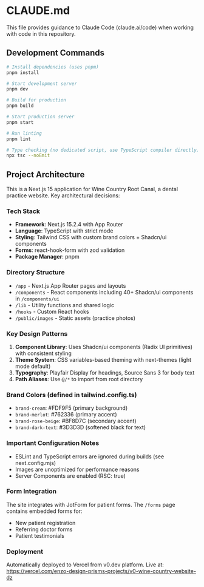 # CLAUDE.md

This file provides guidance to Claude Code (claude.ai/code) when working with code in this repository.

## Development Commands

```bash
# Install dependencies (uses pnpm)
pnpm install

# Start development server
pnpm dev

# Build for production
pnpm build

# Start production server
pnpm start

# Run linting
pnpm lint

# Type checking (no dedicated script, use TypeScript compiler directly)
npx tsc --noEmit
```

## Project Architecture

This is a Next.js 15 application for Wine Country Root Canal, a dental practice website. Key architectural decisions:

### Tech Stack
- **Framework**: Next.js 15.2.4 with App Router
- **Language**: TypeScript with strict mode
- **Styling**: Tailwind CSS with custom brand colors + Shadcn/ui components
- **Forms**: react-hook-form with zod validation
- **Package Manager**: pnpm

### Directory Structure
- `/app` - Next.js App Router pages and layouts
- `/components` - React components including 40+ Shadcn/ui components in `/components/ui`
- `/lib` - Utility functions and shared logic
- `/hooks` - Custom React hooks
- `/public/images` - Static assets (practice photos)

### Key Design Patterns
1. **Component Library**: Uses Shadcn/ui components (Radix UI primitives) with consistent styling
2. **Theme System**: CSS variables-based theming with next-themes (light mode default)
3. **Typography**: Playfair Display for headings, Source Sans 3 for body text
4. **Path Aliases**: Use `@/*` to import from root directory

### Brand Colors (defined in tailwind.config.ts)
- `brand-cream`: #FDF9F5 (primary background)
- `brand-merlot`: #762336 (primary accent)
- `brand-rose-beige`: #BF8D7C (secondary accent)
- `brand-dark-text`: #3D3D3D (softened black for text)

### Important Configuration Notes
- ESLint and TypeScript errors are ignored during builds (see next.config.mjs)
- Images are unoptimized for performance reasons
- Server Components are enabled (RSC: true)

### Form Integration
The site integrates with JotForm for patient forms. The `/forms` page contains embedded forms for:
- New patient registration
- Referring doctor forms
- Patient testimonials

### Deployment
Automatically deployed to Vercel from v0.dev platform. Live at: https://vercel.com/enzo-design-prisms-projects/v0-wine-country-website-dz